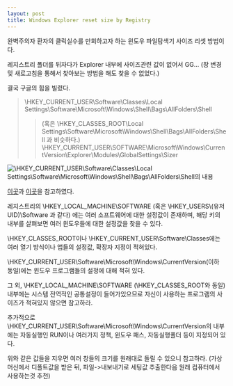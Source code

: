 ```yaml
---
layout: post
title: Windows Explorer reset size by Registry
---
```



완벽주의자 환자의 클릭실수를 만회하고자 하는 윈도우 파일탐색기 사이즈 리셋 방법이다.

레지스트리 폴더를 뒤자다가 Explorer 내부에 사이즈관련 값이 없어서 GG... (창 변경 및 새로고침을 통해서 찾아보는 방법을 해도 찾을 수 없었다.)

결국 구글의 힘을 빌렸다.

> \\HKEY_CURRENT_USER\\Software\\Classes\\Local Settings\\Software\\Microsoft\\Windows\\Shell\\Bags\\AllFolders\\Shell
>> (혹은 \\HKEY_CLASSES_ROOT\\Local Settings\\Software\\Microsoft\\Windows\\Shell\\Bags\\AllFolders\\Shell 과 비슷하다.)
> \\HKEY_CURRENT_USER\\SOFTWARE\\Microsoft\\Windows\\CurrentVersion\\Explorer\\Modules\\GlobalSettings\\Sizer

![\\HKEY_CURRENT_USER\\Software\\Classes\\Local Settings\\Software\\Microsoft\\Windows\\Shell\\Bags\\AllFolders\\Shell의 내용](<https://eveheeero-github-io.notion.site/image/https%3A%2F%2Fs3-us-west-2.amazonaws.com%2Fsecure.notion-static.com%2Fba65d508-0336-43ed-adbf-c66f078019eb%2FUntitled.png?table=block&id=613500e3-9c6f-4a70-b599-66136631f319&spaceId=c2eb73c4-6260-4fb7-8470-2e07bff25e55&width=2000&userId=&cache=v2> "다음과 같은 값을 지워주면 된다.")

[이곳](https://superuser.com/questions/917231/clear-file-explorer-settings-position-size-etc)과 [이곳](https://www.majorgeeks.com/content/page/how_to_reset_file_explorer_navigation_pane_width_to_default.html)을 참고하였다.

레지스트리의 \\HKEY_LOCAL_MACHINE\\SOFTWARE (혹은 \\HKEY_USERS\\(유저 UID)\\Software 과 같다) 에는 여러 소프트웨어에 대한 설정값이 존재하며, 해당 키의 내부를 살펴보면 여러 윈도우들에 대한 설정값을 찾을 수 있다.

\\HKEY_CLASSES_ROOT이나 \\HKEY_CURRENT_USER\\Software\\Classes에는 여러 열기 방식이나 앱들의 설정값, 확장자 지정이 적혀있다.

\\HKEY_CURRENT_USER\\Software\\Microsoft\\Windows\\CurrentVersion(이하 동일)에는 윈도우 프로그램들의 설정에 대해 적혀 있다.

그 외, \\HKEY_LOCAL_MACHINE\\SOFTWARE (\\HKEY_CLASSES_ROOT와 동일) 내부에는 시스템 전역적인 공통설정이 들어가있으므로 자신이 사용하는 프로그램의 사이즈가 적혀있지 않으면 참고하라.

추가적으로 \\HKEY_CURRENT_USER\\Software\\Microsoft\\Windows\\CurrentVersion의 내부에는 자동실행인 RUN이나 여러가지 정책, 윈도우 패스, 자동실행폴더 등이 지정되어 있다.

위와 같은 값들을 지우면 여러 창들의 크기를 원래대로 돌릴 수 있으니 참고하라. (가상머신에서 디폴트값을 받은 뒤, 파일->내보내기로 세팅값 추출한다음 원래 컴퓨터에서 사용하는것 추천)
